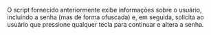O script fornecido anteriormente exibe informações sobre o usuário, incluindo a senha (mas de forma ofuscada) e, em seguida, solicita ao usuário que pressione qualquer tecla para continuar e altera a senha.
